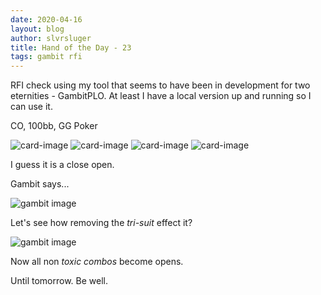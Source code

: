 ```yaml
---
date: 2020-04-16
layout: blog
author: slvrsluger
title: Hand of the Day - 23
tags: gambit rfi
---
```


RFI check using my tool that seems to have been in development for two eternities - GambitPLO. At least I have a local version up and running so I can use it.

CO, 100bb, GG Poker

![card-image](/assets/cards/AS.svg#5cards)
![card-image](/assets/cards/QH.svg#5cards)
![card-image](/assets/cards/8S.svg#5cards)
![card-image](/assets/cards/4S.svg#5cards)

I guess it is a close open.

Gambit says...

![gambit image](/assets/img/AQ84sss.png)

Let's see how removing the _tri-suit_ effect it?

![gambit image](/assets/img/AQ84ss.png)

Now all non _toxic combos_ become opens.

Until tomorrow. Be well.
